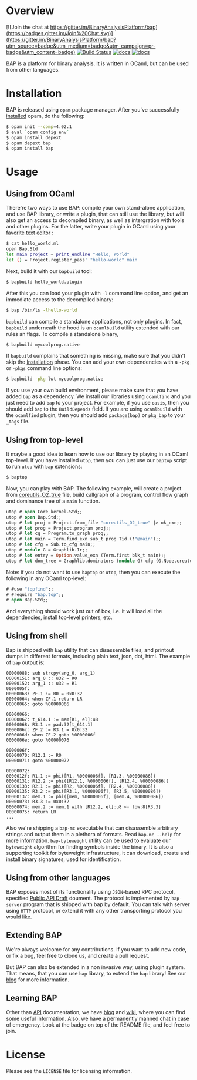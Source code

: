 # Overview

[![Join the chat at https://gitter.im/BinaryAnalysisPlatform/bap](https://badges.gitter.im/Join%20Chat.svg)](https://gitter.im/BinaryAnalysisPlatform/bap?utm_source=badge&utm_medium=badge&utm_campaign=pr-badge&utm_content=badge) [![Build Status](https://travis-ci.org/BinaryAnalysisPlatform/bap.svg?branch=master)](https://travis-ci.org/BinaryAnalysisPlatform/bap) [![docs](https://img.shields.io/badge/doc-v0.9.9-green.svg)](http://binaryanalysisplatform.github.io/bap/api/v0.9.9/Bap.Std.html) [![docs](https://img.shields.io/badge/doc-master-green.svg)](http://binaryanalysisplatform.github.io/bap/api/master/Bap.Std.html)

BAP is a platform for binary analysis. It is written in OCaml, but can
be used from other languages.

# <a name="Installation"></a>Installation

BAP is released using `opam` package manager. After you've successfully
[installed](https://opam.ocaml.org/doc/Install.html) opam, do the following:

```bash
$ opam init --comp=4.02.1
$ eval `opam config env`
$ opam install depext
$ opam depext bap
$ opam install bap
```

# Usage

## Using from OCaml

There're two ways to use BAP: compile your own stand-alone
application, and use BAP library, or write a plugin, that can still
use the library, but will also get an access to decompiled binary, as
well as intergration with tools and other plugins. For the latter,
write your plugin in OCaml using your
[favorite text editor](https://github.com/BinaryAnalysisPlatform/bap/wiki/Emacs)
:

```sh
$ cat hello_world.ml
open Bap.Std
let main project = print_endline "Hello, World"
let () = Project.register_pass' "hello-world" main
```

Next, build it with our `bapbuild` tool:

```sh
$ bapbuild hello_world.plugin
```

After this you can load your plugin with `-l` command line option, and
get an immediate access to the decompiled binary:

```sh
$ bap /bin/ls -lhello-world
```

`bapbuild` can compile a standalone applications, not only plugins. In
fact, `bapbuild` underneath the hood is an `ocamlbuild` utility extended
with our rules an flags. To compile a standalone binary,

```bash
$ bapbuild mycoolprog.native
```

If `bapbuild` complains that something is missing, make sure that you
didn't skip the [Installation](#Installation) phase. You can add your
own dependencies with a `-pkg` or `-pkgs` command line options:

```bash
$ bapbuild -pkg lwt mycoolprog.native
```

If you use your own build environment, please make sure that you have
added `bap` as a dependency. We install our libraries using
`ocamlfind` and you just need to add `bap` to your project. For
example, if you use `oasis`, then you should add `bap` to the
`BuildDepends` field. If you are using `ocamlbuild` with the
`ocamlfind` plugin, then you should add `package(bap)` or `pkg_bap` to
your `_tags` file.


## Using from top-level

It maybe a good idea to learn how to use our library by playing in an
OCaml top-level. If you have installed `utop`, then you can just use
our `baptop` script to run `utop` with `bap` extensions:

```bash
$ baptop
```

Now, you can play with BAP. The following example, will create a
project from
[coreutils_O2_true](https://github.com/BinaryAnalysisPlatform/arm-binaries/raw/master/coreutils/coreutils_O2_true)
file, build callgraph of a program, control flow graph and dominance
tree of a `main` function.

```ocaml
utop # open Core_kernel.Std;;
utop # open Bap.Std;;
utop # let proj = Project.from_file "coreutils_O2_true" |> ok_exn;;
utop # let prog = Project.program proj;;
utop # let cg = Program.to_graph prog;;
utop # let main = Term.find_exn sub_t prog Tid.(!"@main");;
utop # let cfg = Sub.to_cfg main;;
utop # module G = Graphlib.Ir;;
utop # let entry = Option.value_exn (Term.first blk_t main);;
utop # let dom_tree = Graphlib.dominators (module G) cfg (G.Node.create entry);;
```

Note: if you do not want to use `baptop` or `utop`, then you can
execute the following in any OCaml top-level:

```ocaml
# #use "topfind";;
# #require "bap.top";;
# open Bap.Std;;
```

And everything should work just out of box, i.e. it will load all the
dependencies, install top-level printers, etc.


## Using from shell

Bap is shipped with `bap` utility that can disassemble files, and
printout dumps in different formats, including plain text, json, dot,
html. The example of `bap` output is:

```
00000088: sub strcpy(arg_0, arg_1)
00000151: arg_0 :: u32 = R0
00000152: arg_1 :: u32 = R1
0000005f:
00000063: ZF.1 := R0 = 0x0:32
00000064: when ZF.1 return LR
00000065: goto %00000066

00000066:
00000067: t_614.1 := mem[R1, el]:u8
00000068: R3.1 := pad:32[t_614.1]
0000006c: ZF.2 := R3.1 = 0x0:32
0000006d: when ZF.2 goto %0000006f
0000006e: goto %00000076

0000006f:
00000070: R12.1 := R0
00000071: goto %00000072

00000072:
0000012f: R1.1 := phi([R1, %0000006f], [R1.3, %00000086])
00000131: R12.2 := phi([R12.1, %0000006f], [R12.4, %00000086])
00000133: R2.1 := phi([R2, %0000006f], [R2.4, %00000086])
00000135: R3.2 := phi([R3.1, %0000006f], [R3.5, %00000086])
00000137: mem.1 := phi([mem, %0000006f], [mem.4, %00000086])
00000073: R3.3 := 0x0:32
00000074: mem.2 := mem.1 with [R12.2, el]:u8 <- low:8[R3.3]
00000075: return LR
...
```

Also we're shipping a `bap-mc` executable that can disassemble
arbitrary strings and output them in a plethora of formats. Read
`bap-mc --help` for more information. `bap-byteweight` utility can be
used to evaluate our `byteweight` algorithm for finding symbols inside
the binary. It is also a supporting toolkit for byteweight
infrastructure, it can download, create and install binary signatures,
used for identification.


## Using from other languages

BAP exposes most of its functionality using `JSON`-based RPC protocol,
specified
[Public API Draft](https://github.com/BinaryAnalysisPlatform/bap/wiki/Public-API-%5Bdraft%5D)
doument. The protocol is implemented by `bap-server` program that is
shipped with bap by default. You can talk with server using `HTTP`
protocol, or extend it with any other transporting protocol you would
like.

## Extending BAP

We're always welcome for any contributions. If you want to add new
code, or fix a bug, feel free to clone us, and create a pull request.

But BAP can also be extended in a non invasive way, using plugin
system. That means, that you can use `bap` library, to extend the
`bap` library! See our
[blog](http://binaryanalysisplatform.github.io/bap_plugins/) for more
information.

## Learning BAP

Other than [API](http://binaryanalysisplatform.github.io/bap/api/v0.9.7/Bap.Std.html) documentation, we have [blog](http://binaryanalysisplatform.github.io/bap_plugins/) and
[wiki](https://github.com/BinaryAnalysisPlatform/bap/wiki/), where you
can find some useful information. Also, we have a permanently manned
chat in case of emergency. Look at the badge on top of the README file,
and feel free to join.

# License

Please see the `LICENSE` file for licensing information.
